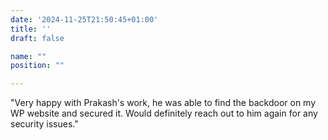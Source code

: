 ```yaml
---
date: '2024-11-25T21:50:45+01:00'
title: ''
draft: false

name: ""
position: ""

---
```


"Very happy with Prakash's work, he was able to find the backdoor on my WP website and secured it. Would definitely reach out to him again for any security issues."
